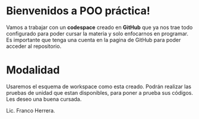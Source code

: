 # Bienvenidos a POO práctica!

Vamos a trabajar con un **codespace** creado en **GitHub**  que ya nos trae todo configurado para poder cursar la materia y solo enfocarnos en programar.
Es importante que tenga una cuenta en la pagina de GitHub para poder acceder al repositorio.

# Modalidad
Usaremos el esquema de workspace como esta creado.
Podrán realizar las pruebas de unidad que estan disponibles, para poner a prueba sus códigos.
Les deseo una buena cursada.

Lic. Franco Herrera.

